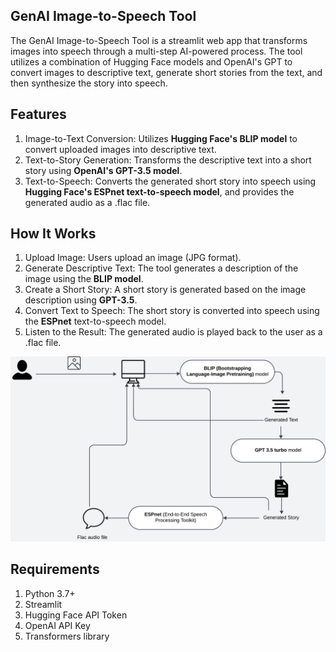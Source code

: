 ## GenAI Image-to-Speech Tool
The GenAI Image-to-Speech Tool is a streamlit web app that transforms images into speech through a multi-step AI-powered process. The tool utilizes a combination of Hugging Face models and OpenAI's GPT to convert images to descriptive text, generate short stories from the text, and then synthesize the story into speech. 

## Features
1. Image-to-Text Conversion: Utilizes **Hugging Face's BLIP model** to convert uploaded images into descriptive text.
2. Text-to-Story Generation: Transforms the descriptive text into a short story using **OpenAI's GPT-3.5 model**.
3. Text-to-Speech: Converts the generated short story into speech using **Hugging Face's ESPnet text-to-speech model**, and provides the generated audio as a .flac file.

## How It Works
1. Upload Image: Users upload an image (JPG format).
2. Generate Descriptive Text: The tool generates a description of the image using the **BLIP model**.
3. Create a Short Story: A short story is generated based on the image description using **GPT-3.5**.
4. Convert Text to Speech: The short story is converted into speech using the **ESPnet** text-to-speech model.
5. Listen to the Result: The generated audio is played back to the user as a .flac file.

![GenAI Tool Demo](assets/workflow.jpeg)

## Requirements
1. Python 3.7+
2. Streamlit
3. Hugging Face API Token
4. OpenAI API Key
5. Transformers library

